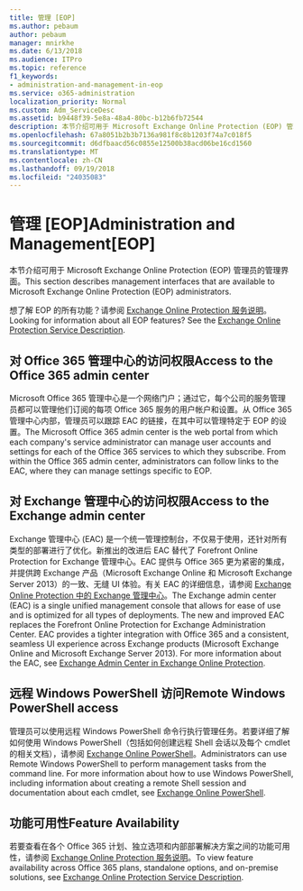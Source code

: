 ```yaml
---
title: 管理 [EOP]
ms.author: pebaum
author: pebaum
manager: mnirkhe
ms.date: 6/13/2018
ms.audience: ITPro
ms.topic: reference
f1_keywords:
- administration-and-management-in-eop
ms.service: o365-administration
localization_priority: Normal
ms.custom: Adm_ServiceDesc
ms.assetid: b9448f39-5e8a-48a4-80bc-b12b6fb72544
description: 本节介绍可用于 Microsoft Exchange Online Protection (EOP) 管理员的管理界面。
ms.openlocfilehash: 67a8051b2b3b7136a981f8c8b1203f74a7c018f5
ms.sourcegitcommit: d6dfbaacd56c0855e12500b38acd06be16cd1560
ms.translationtype: MT
ms.contentlocale: zh-CN
ms.lasthandoff: 09/19/2018
ms.locfileid: "24035083"
---
```

# <a name="administration-and-managementeop"></a><span data-ttu-id="02433-103">管理 [EOP]</span><span class="sxs-lookup"><span data-stu-id="02433-103">Administration and Management[EOP]</span></span>

<span data-ttu-id="02433-104">本节介绍可用于 Microsoft Exchange Online Protection (EOP) 管理员的管理界面。</span><span class="sxs-lookup"><span data-stu-id="02433-104">This section describes management interfaces that are available to Microsoft Exchange Online Protection (EOP) administrators.</span></span>
  
<span data-ttu-id="02433-p101">想了解 EOP 的所有功能？请参阅 [Exchange Online Protection 服务说明](exchange-online-protection-service-description.md)。</span><span class="sxs-lookup"><span data-stu-id="02433-p101">Looking for information about all EOP features? See the [Exchange Online Protection Service Description](exchange-online-protection-service-description.md).</span></span>
  
## <a name="access-to-the-office-365-admin-center"></a><span data-ttu-id="02433-107">对 Office 365 管理中心的访问权限</span><span class="sxs-lookup"><span data-stu-id="02433-107">Access to the Office 365 admin center</span></span>
<span data-ttu-id="02433-108"><a name="BKMK_accesstotheoffice365admincenter"> </a></span><span class="sxs-lookup"><span data-stu-id="02433-108"></span></span>

<span data-ttu-id="02433-p102">Microsoft Office 365 管理中心是一个网络门户；通过它，每个公司的服务管理员都可以管理他们订阅的每项 Office 365 服务的用户帐户和设置。从 Office 365 管理中心内部，管理员可以跟踪 EAC 的链接，在其中可以管理特定于 EOP 的设置。</span><span class="sxs-lookup"><span data-stu-id="02433-p102">The Microsoft Office 365 admin center is the web portal from which each company's service administrator can manage user accounts and settings for each of the Office 365 services to which they subscribe. From within the Office 365 admin center, administrators can follow links to the EAC, where they can manage settings specific to EOP.</span></span>
  
## <a name="access-to-the-exchange-admin-center"></a><span data-ttu-id="02433-111">对 Exchange 管理中心的访问权限</span><span class="sxs-lookup"><span data-stu-id="02433-111">Access to the Exchange admin center</span></span>
<span data-ttu-id="02433-112"><a name="BKMK_accesstotheexchangeadmincenter"> </a></span><span class="sxs-lookup"><span data-stu-id="02433-112"></span></span>

<span data-ttu-id="02433-p103">Exchange 管理中心 (EAC) 是一个统一管理控制台，不仅易于使用，还针对所有类型的部署进行了优化。新推出的改进后 EAC 替代了 Forefront Online Protection for Exchange 管理中心。EAC 提供与 Office 365 更为紧密的集成，并提供跨 Exchange 产品（Microsoft Exchange Online 和 Microsoft Exchange Server 2013）的一致、无缝 UI 体验。有关 EAC 的详细信息，请参阅 [Exchange Online Protection 中的 Exchange 管理中心](https://go.microsoft.com/fwlink/p/?LinkId=282381)。</span><span class="sxs-lookup"><span data-stu-id="02433-p103">The Exchange admin center (EAC) is a single unified management console that allows for ease of use and is optimized for all types of deployments. The new and improved EAC replaces the Forefront Online Protection for Exchange Administration Center. EAC provides a tighter integration with Office 365 and a consistent, seamless UI experience across Exchange products (Microsoft Exchange Online and Microsoft Exchange Server 2013). For more information about the EAC, see [Exchange Admin Center in Exchange Online Protection](https://go.microsoft.com/fwlink/p/?LinkId=282381).</span></span>
  
## <a name="remote-windows-powershell-access"></a><span data-ttu-id="02433-117">远程 Windows PowerShell 访问</span><span class="sxs-lookup"><span data-stu-id="02433-117">Remote Windows PowerShell access</span></span>
<span data-ttu-id="02433-118"><a name="BKMK_remotewindowspowershellaccess"> </a></span><span class="sxs-lookup"><span data-stu-id="02433-118"></span></span>

 <span data-ttu-id="02433-p104">管理员可以使用远程 Windows PowerShell 命令行执行管理任务。若要详细了解如何使用 Windows PowerShell（包括如何创建远程 Shell 会话以及每个 cmdlet 的相关文档），请参阅 [Exchange Online PowerShell](https://go.microsoft.com/fwlink/p/?LinkId=282266)。</span><span class="sxs-lookup"><span data-stu-id="02433-p104">Administrators can use Remote Windows PowerShell to perform management tasks from the command line. For more information about how to use Windows PowerShell, including information about creating a remote Shell session and documentation about each cmdlet, see [Exchange Online PowerShell](https://go.microsoft.com/fwlink/p/?LinkId=282266).</span></span>
  
## <a name="feature-availability"></a><span data-ttu-id="02433-121">功能可用性</span><span class="sxs-lookup"><span data-stu-id="02433-121">Feature Availability</span></span>
<span data-ttu-id="02433-122"><a name="BKMK_remotewindowspowershellaccess"> </a></span><span class="sxs-lookup"><span data-stu-id="02433-122"></span></span>

<span data-ttu-id="02433-123">若要查看在各个 Office 365 计划、独立选项和内部部署解决方案之间的功能可用性，请参阅 [Exchange Online Protection 服务说明](exchange-online-protection-service-description.md)。</span><span class="sxs-lookup"><span data-stu-id="02433-123">To view feature availability across Office 365 plans, standalone options, and on-premise solutions, see [Exchange Online Protection Service Description](exchange-online-protection-service-description.md).</span></span>
  

